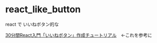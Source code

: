 # react_like_button
react で いいねボタン的な

[30分間React入門「いいねボタン」作成チュートリアル](http://c16e.com/1510161700/)　←これを参考に
